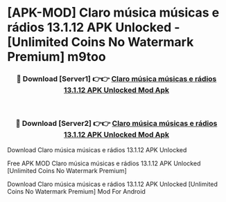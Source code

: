 # [APK-MOD] Claro música  músicas e rádios 13.1.12 APK Unlocked - [Unlimited Coins No Watermark Premium] m9too



<div align="center">
<h3>🔴 Download [Server1] 👉👉 <a href="https://momento.my/?title=Claro_música__músicas_e_rádios_13.1.12_APK_Unlocked">Claro música  músicas e rádios 13.1.12 APK Unlocked Mod Apk</a></h3><br>

<h3>🔴 Download [Server2] 👉👉 <a href="https://momento.my/?title=Claro_música__músicas_e_rádios_13.1.12_APK_Unlocked">Claro música  músicas e rádios 13.1.12 APK Unlocked Mod Apk</a></h3>
</div>



Download Claro música  músicas e rádios 13.1.12 APK Unlocked 

Free APK MOD Claro música  músicas e rádios 13.1.12 APK Unlocked [Unlimited Coins No Watermark Premium]

Download Claro música  músicas e rádios 13.1.12 APK Unlocked [Unlimited Coins No Watermark Premium] Mod For Android
